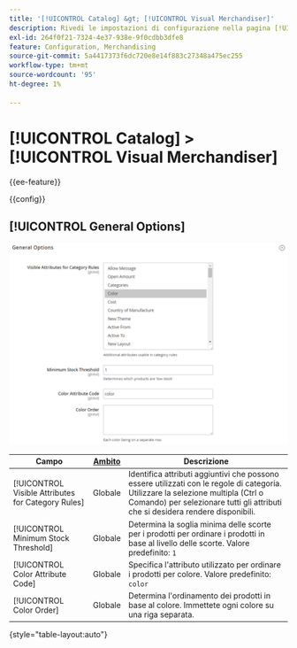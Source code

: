 ```yaml
---
title: '[!UICONTROL Catalog] &gt; [!UICONTROL Visual Merchandiser]'
description: Rivedi le impostazioni di configurazione nella pagina [!UICONTROL Catalog] &gt; [!UICONTROL Visual Merchandiser] dell'amministratore di Commerce.
exl-id: 264f0f21-7324-4e37-938e-9f0cdbb3dfe8
feature: Configuration, Merchandising
source-git-commit: 5a4417373f6dc720e8e14f883c27348a475ec255
workflow-type: tm+mt
source-wordcount: '95'
ht-degree: 1%

---
```


# [!UICONTROL Catalog] > [!UICONTROL Visual Merchandiser]

{{ee-feature}}

{{config}}

## [!UICONTROL General Options]

![Opzioni generali](./assets/catalog-visual-merchandiser-general-options.png)<!-- zoom -->

<!-- [General Options](https://experienceleague.adobe.com/en/docs/commerce-admin/marketing/merchandising/visual-merch/smart-attributes-configure) -->

| Campo | [Ambito](../../getting-started/websites-stores-views.md#scope-settings) | Descrizione |
|--- |--- |--- |
| [!UICONTROL Visible Attributes for Category Rules] | Globale | Identifica attributi aggiuntivi che possono essere utilizzati con le regole di categoria. Utilizzare la selezione multipla (Ctrl o Comando) per selezionare tutti gli attributi che si desidera rendere disponibili. |
| [!UICONTROL Minimum Stock Threshold] | Globale | Determina la soglia minima delle scorte per i prodotti per ordinare i prodotti in base al livello delle scorte. Valore predefinito: `1` |
| [!UICONTROL Color Attribute Code] | Globale | Specifica l&#39;attributo utilizzato per ordinare i prodotti per colore. Valore predefinito: `color` |
| [!UICONTROL Color Order] | Globale | Determina l&#39;ordinamento dei prodotti in base al colore. Immettete ogni colore su una riga separata. |

{style="table-layout:auto"}
